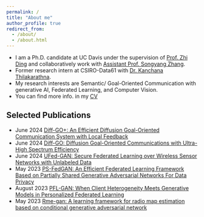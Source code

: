 ```yaml
---
permalink: /
title: "About me"
author_profile: true
redirect_from: 
  - /about/
  - /about.html
---
```


* I am a Ph.D. candidate at UC Davis under the supervision of [Prof. Zhi Ding](https://scholar.google.com/citations?user=G0oZBhUAAAAJ&hl=en) and collaboratively work with [Assistant Prof. Songyang Zhang](https://scholar.google.com/citations?user=cZI11G4AAAAJ&hl=en).
* Former research intern at CSIRO-Data61 with [Dr. Kanchana Thilakarathna](https://scholar.google.com/citations?user=V-YM7ecAAAAJ&hl=en).
* My research interests are Semantic/ Goal-Oriented Communication with generative AI, Federated Learning, and Computer Vision.
* You can find more info. in my [CV](https://achinthaw.github.io/files/CV_AWAI_com_l.pdf)



Selected Publications
------
* June 2024 [Diff-GO+: An Efficient Diffusion Goal-Oriented Communication System with Local Feedback](https://www.authorea.com/users/787507/articles/1002398-diff-go-an-efficient-diffusion-goal-oriented-communication-system-with-local-feedback)
* June 2024 [Diff-GO: Diffusion Goal-Oriented Communications with Ultra-High Spectrum Efficiency](https://ieeexplore.ieee.org/abstract/document/10615283)
* June 2024 [UFed-GAN: Secure Federated Learning over Wireless Sensor Networks with Unlabeled Data](https://ieeexplore.ieee.org/abstract/document/10615691)
* May 2023 [PS-FedGAN: An Efficient Federated Learning Framework Based on Partially Shared Generative Adversarial Networks For Data Privacy](https://ieeexplore.ieee.org/abstract/document/10557587)
* August 2023 [PFL-GAN: When Client Heterogeneity Meets Generative Models in Personalized Federated Learning](https://arxiv.org/pdf/2308.12454)
* May 2023 [Rme-gan: A learning framework for radio map estimation based on conditional generative adversarial network](https://arxiv.org/pdf/2212.12817)

